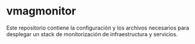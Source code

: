# vmagmonitor
Este repositorio contiene la configuración y los archivos necesarios para desplegar un stack de monitorización de infraestructura y servicios.
